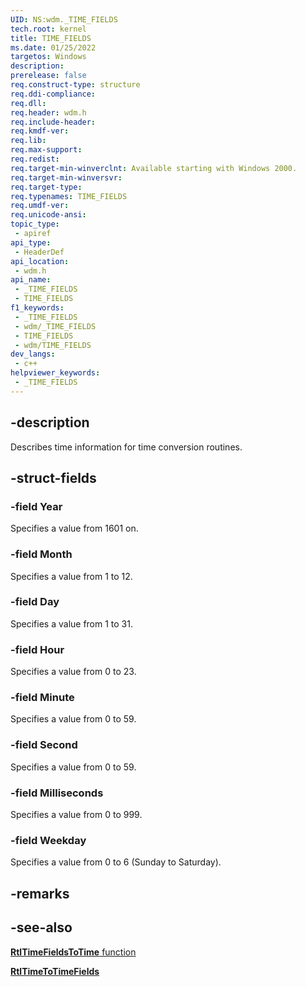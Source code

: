 ```yaml
---
UID: NS:wdm._TIME_FIELDS
tech.root: kernel
title: TIME_FIELDS
ms.date: 01/25/2022
targetos: Windows
description: 
prerelease: false
req.construct-type: structure
req.ddi-compliance: 
req.dll: 
req.header: wdm.h
req.include-header: 
req.kmdf-ver: 
req.lib: 
req.max-support: 
req.redist: 
req.target-min-winverclnt: Available starting with Windows 2000.
req.target-min-winversvr: 
req.target-type: 
req.typenames: TIME_FIELDS
req.umdf-ver: 
req.unicode-ansi: 
topic_type:
 - apiref
api_type:
 - HeaderDef
api_location:
 - wdm.h
api_name:
 - _TIME_FIELDS
 - TIME_FIELDS
f1_keywords:
 - _TIME_FIELDS
 - wdm/_TIME_FIELDS
 - TIME_FIELDS
 - wdm/TIME_FIELDS
dev_langs:
 - c++
helpviewer_keywords:
 - _TIME_FIELDS
---
```


## -description

Describes time information for time conversion routines.

## -struct-fields

### -field Year

Specifies a value from 1601 on.

### -field Month

Specifies a value from 1 to 12.

### -field Day

Specifies a value from 1 to 31.

### -field Hour

Specifies a value from 0 to 23.

### -field Minute

Specifies a value from 0 to 59.

### -field Second

Specifies a value from 0 to 59.

### -field Milliseconds

Specifies a value from 0 to 999.

### -field Weekday

Specifies a value from 0 to 6 (Sunday to Saturday).

## -remarks

## -see-also

[**RtlTimeFieldsToTime** function](./nf-wdm-rtltimefieldstotime.md)

[**RtlTimeToTimeFields**](./nf-wdm-rtltimetotimefields.md)
